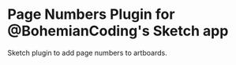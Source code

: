 # Page Numbers Plugin for @BohemianCoding's Sketch app
Sketch plugin to add page numbers to artboards.
